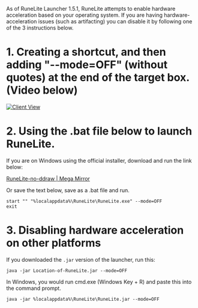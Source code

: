 As of RuneLite Launcher 1.5.1, RuneLite attempts to enable hardware acceleration based on your operating system. If you are having hardware-acceleration issues (such as artifacting) you can disable it by following one of the 3 instructions below.

# 1. Creating a shortcut, and then adding "--mode=OFF" (without quotes) at the end of the target box. (Video below)

[![Client View](https://thumbs.gfycat.com/DamagedWealthyKoalabear-size_restricted.gif)](https://gfycat.com/DamagedWealthyKoalabear)

# 2. Using the .bat file below to launch RuneLite. 

If you are on Windows using the official installer, download and run the link below:

[RuneLite-no-ddraw | Mega Mirror](https://mega.nz/#!xyYDgRYS!f6ShaNg6ULtuEsRdLk_Zm_QRzuU-x9SmihIMfVY_Vc0)

Or save the text below, save as a .bat file and run.
```
start "" "%localappdata%\RuneLite\RuneLite.exe" --mode=OFF
exit
```

# 3. Disabling hardware acceleration on other platforms

If you downloaded the `.jar` version of the launcher, run this:

```
java -jar Location-of-RuneLite.jar --mode=OFF
```

In Windows, you would run cmd.exe (Windows Key + R) and paste this into the command prompt.
```
java -jar %localappdata%\RuneLite\RuneLite.jar --mode=OFF
```
